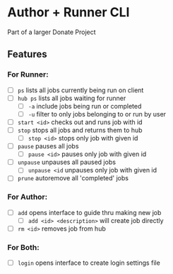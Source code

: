 # Author + Runner CLI

Part of a larger Donate Project

## Features

### For Runner:

* [ ] `ps` lists all jobs currently being run on client
* [ ] `hub ps` lists all jobs waiting for runner
  * [ ] `-a` include jobs being run or completed
  * [ ] `-u` filter to only jobs belonging to or run by user
* [ ] `start <id>` checks out and runs job with id
* [ ] `stop` stops all jobs and returns them to hub
  * [ ] `stop <id>` stops only job with given id
* [ ] `pause` pauses all jobs
  * [ ] `pause <id>` pauses only job with given id
* [ ] `unpause` unpauses all paused jobs
  * [ ] `unpause <id` unpauses only job with given id
* [ ] `prune` autoremove all 'completed' jobs

### For Author:

* [ ] `add` opens interface to guide thru making new job
  * [ ] `add <id> <description>` will create job directly
* [ ] `rm <id>` removes job from hub

### For Both:

* [ ] `login` opens interface to create login settings file
